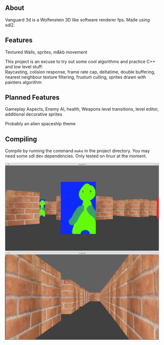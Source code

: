 ## About
Vanguard 3d is a Wolfenstein 3D like software renderer fps. Made using sdl2. 

## Features

Textured Walls, sprites, m&kb movement

This project is an excuse to try out some cool algorithms and practice C++ and low level stuff:  
Raycasting, colision response, frame rate cap, deltatime, double buffering, nearest neighbour texture filtering, frustum culling, sprites drawn with painters algorithm

## Planned Features

Gameplay Aspects, Enemy AI, health, Weapons level transitions, level editor, additional decorative sprites

Probably an alien spaceship theme

## Compiling

Compile by running the command `make` in the project directory.
You may need some sdl dev dependencies. Only tested on linux at the moment.

![alt text](images/SS1.png)
![alt text](images/SS2.png)